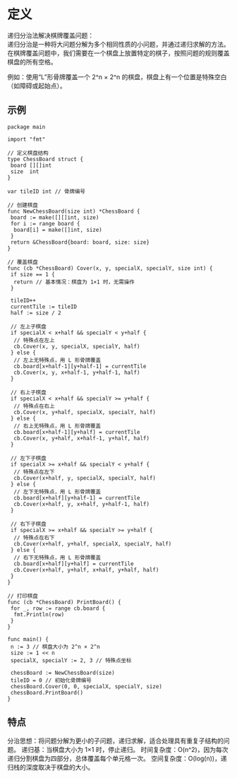 # 定义

递归分治法解决棋牌覆盖问题：  
递归分治是一种将大问题分解为多个相同性质的小问题，并通过递归求解的方法。在棋牌覆盖问题中，我们需要在一个棋盘上放置特定的棋子，按照问题的规则覆盖棋盘的所有空格。

例如：使用“L”形骨牌覆盖一个 2^n × 2^n 的棋盘，棋盘上有一个位置是特殊空白（如障碍或起始点）。

## 示例

```golang
package main

import "fmt"

// 定义棋盘结构
type ChessBoard struct {
 board [][]int
 size  int
}

var tileID int // 骨牌编号

// 创建棋盘
func NewChessBoard(size int) *ChessBoard {
 board := make([][]int, size)
 for i := range board {
  board[i] = make([]int, size)
 }
 return &ChessBoard{board: board, size: size}
}

// 覆盖棋盘
func (cb *ChessBoard) Cover(x, y, specialX, specialY, size int) {
 if size == 1 {
  return // 基本情况：棋盘为 1×1 时，无需操作
 }

 tileID++
 currentTile := tileID
 half := size / 2

 // 左上子棋盘
 if specialX < x+half && specialY < y+half {
  // 特殊点在左上
  cb.Cover(x, y, specialX, specialY, half)
 } else {
  // 左上无特殊点，用 L 形骨牌覆盖
  cb.board[x+half-1][y+half-1] = currentTile
  cb.Cover(x, y, x+half-1, y+half-1, half)
 }

 // 右上子棋盘
 if specialX < x+half && specialY >= y+half {
  // 特殊点在右上
  cb.Cover(x, y+half, specialX, specialY, half)
 } else {
  // 右上无特殊点，用 L 形骨牌覆盖
  cb.board[x+half-1][y+half] = currentTile
  cb.Cover(x, y+half, x+half-1, y+half, half)
 }

 // 左下子棋盘
 if specialX >= x+half && specialY < y+half {
  // 特殊点在左下
  cb.Cover(x+half, y, specialX, specialY, half)
 } else {
  // 左下无特殊点，用 L 形骨牌覆盖
  cb.board[x+half][y+half-1] = currentTile
  cb.Cover(x+half, y, x+half, y+half-1, half)
 }

 // 右下子棋盘
 if specialX >= x+half && specialY >= y+half {
  // 特殊点在右下
  cb.Cover(x+half, y+half, specialX, specialY, half)
 } else {
  // 右下无特殊点，用 L 形骨牌覆盖
  cb.board[x+half][y+half] = currentTile
  cb.Cover(x+half, y+half, x+half, y+half, half)
 }
}

// 打印棋盘
func (cb *ChessBoard) PrintBoard() {
 for _, row := range cb.board {
  fmt.Println(row)
 }
}

func main() {
 n := 3 // 棋盘大小为 2^n × 2^n
 size := 1 << n
 specialX, specialY := 2, 3 // 特殊点坐标

 chessBoard := NewChessBoard(size)
 tileID = 0 // 初始化骨牌编号
 chessBoard.Cover(0, 0, specialX, specialY, size)
 chessBoard.PrintBoard()
}
```

## 特点

分治思想：将问题分解为更小的子问题，递归求解，适合处理具有重复子结构的问题。
递归基：当棋盘大小为 1×1 时，停止递归。
时间复杂度：O(n^2)，因为每次递归分割棋盘为四部分，总体覆盖每个单元格一次。
空间复杂度：O(log(n))，递归栈的深度取决于棋盘的大小。
